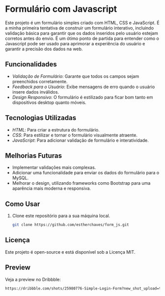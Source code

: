 # Formulário com Javascript
Este projeto é um formulário simples criado com HTML, CSS e JavaScript. É a minha primeira tentativa de construir um formulário interativo, incluindo validação básica para garantir que os dados inseridos pelo usuário estejam corretos antes do envio.
É um ótimo ponto de partida para entender como o Javascript pode ser usado para aprimorar a experiência do usuário e garantir a precisão dos dados na web.

## Funcionalidades
- *Validação de Formulário*: Garante que todos os campos sejam preenchidos corretamente.
- *Feedback para o Usuário*: Exibe mensagens de erro quando o usuário insere dados inválidos.
- *Design Responsivo*: O formulário é estilizado para ficar bom tanto em dispositivos desktop quanto móveis.

## Tecnologias Utilizadas
- *HTML*: Para criar a estrutura do formulário.
- *CSS*: Para estilizar e tornar o formulário visualmente atraente.
- *JavaScript*: Para adicionar validação de formulário e interatividade.

## Melhorias Futuras
- Implementar validações mais complexas.
- Adicionar uma funcionalidade para enviar os dados do formulário para o MySQL.
- Melhorar o design, utilizando frameworks como Bootstrap para uma aparência mais moderna e responsiva.

## Como Usar
1. Clone este repositório para a sua máquina local.
   ```bash
   git clone https://github.com/estherchaves/form_js.git

## Licença
Este projeto é open-source e está disponível sob a Licença MIT.

## Preview
Veja a preview no Dribbble:
   ```bash
https://dribbble.com/shots/25980776-Simple-Login-Form?new_shot_upload=true&utm_source=Clipboard_Shot&utm_campaign=estherchaves&utm_content=Simple%20Login%20Form&utm_medium=Social_Share&utm_source=Clipboard_Shot&utm_campaign=estherchaves&utm_content=Simple%20Login%20Form&utm_medium=Social_Share
